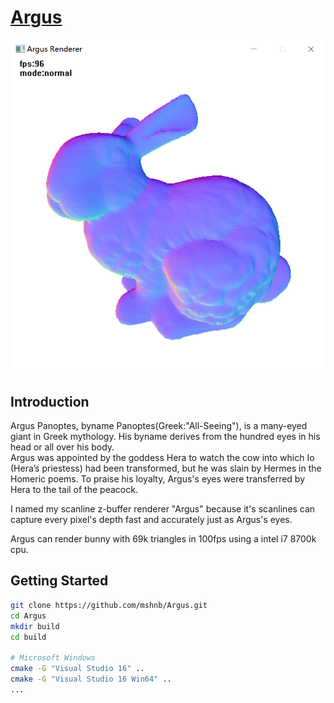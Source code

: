 # [Argus](https://github.com/mshnb/Argus)
![screenshot](https://github.com/mshnb/Argus/raw/main/screenshot/screenshot.png)  

## Introduction
Argus Panoptes, byname Panoptes(Greek:"All-Seeing"), is a many-eyed giant in Greek mythology.  His byname derives from the hundred eyes in his head or all over his body.  
Argus was appointed by the goddess Hera to watch the cow into which Io (Hera’s priestess) had been transformed, but he was slain by Hermes in the Homeric poems. To praise his loyalty, Argus's eyes were transferred by Hera to the tail of the peacock. 

I named my scanline z-buffer renderer "Argus" because it's scanlines can capture every pixel's depth fast and accurately just as Argus's eyes.

Argus can render bunny with 69k triangles in 100fps using a intel i7 8700k cpu.

## Getting Started
```bash
git clone https://github.com/mshnb/Argus.git
cd Argus
mkdir build
cd build

# Microsoft Windows
cmake -G "Visual Studio 16" ..
cmake -G "Visual Studio 16 Win64" ..
...
```
